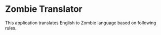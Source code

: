 # Zombie Translator
This application translates English to Zombie language based on following rules.
